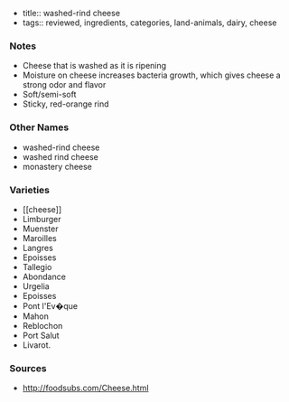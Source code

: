 - title:: washed-rind cheese
- tags:: reviewed, ingredients, categories, land-animals, dairy, cheese
### Notes
- Cheese that is washed as it is ripening
- Moisture on cheese increases bacteria growth, which gives cheese a strong odor and flavor
- Soft/semi-soft
- Sticky, red-orange rind

### Other Names
* washed-rind cheese
* washed rind cheese
* monastery cheese

### Varieties
* [[cheese]]
* Limburger
* Muenster
* Maroilles
* Langres
* Epoisses
* Tallegio
* Abondance
* Urgelia
* Epoisses
* Pont l'Ev�que
* Mahon
* Reblochon
* Port Salut
* Livarot.

### Sources
* http://foodsubs.com/Cheese.html
